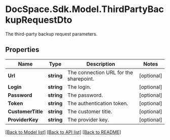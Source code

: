 # DocSpace.Sdk.Model.ThirdPartyBackupRequestDto
The third-party backup request parameters.

## Properties

Name | Type | Description | Notes
------------ | ------------- | ------------- | -------------
**Url** | **string** | The connection URL for the sharepoint. | [optional] 
**Login** | **string** | The login. | [optional] 
**Password** | **string** | The password. | [optional] 
**Token** | **string** | The authentication token. | [optional] 
**CustomerTitle** | **string** | The customer title. | [optional] 
**ProviderKey** | **string** | The provider key. | [optional] 

[[Back to Model list]](../README.md#documentation-for-models) [[Back to API list]](../README.md#documentation-for-api-endpoints) [[Back to README]](../README.md)

